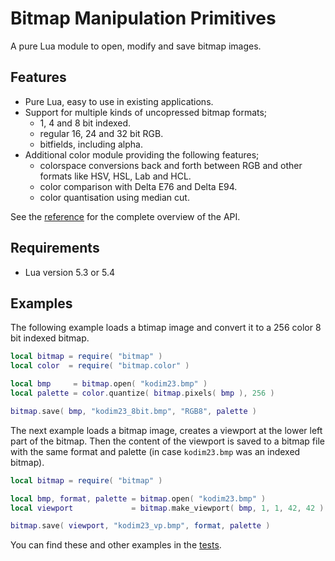 # Bitmap Manipulation Primitives

A pure Lua module to open, modify and save bitmap images.

## Features

* Pure Lua, easy to use in existing applications.
* Support for multiple kinds of uncopressed bitmap formats;
  * 1, 4 and 8 bit indexed.
  * regular 16, 24 and 32 bit RGB.
  * bitfields, including alpha.
* Additional color module providing the following features;
  * colorspace conversions back and forth between RGB and other formats like HSV, HSL, Lab and HCL.
  * color comparison with Delta E76 and Delta E94.
  * color quantisation using median cut.

See the [reference](/reference.md) for the complete overview of the API.

## Requirements

* Lua version 5.3 or 5.4

## Examples

The following example loads a btimap image and convert it to a 256 color 8 bit indexed bitmap.

``` lua
local bitmap = require( "bitmap" )
local color  = require( "bitmap.color" )

local bmp     = bitmap.open( "kodim23.bmp" )
local palette = color.quantize( bitmap.pixels( bmp ), 256 )

bitmap.save( bmp, "kodim23_8bit.bmp", "RGB8", palette )
```

The next example loads a bitmap image, creates a viewport at the lower left part of the bitmap.
Then the content of the viewport is saved to a bitmap file with the same format and palette (in case `kodim23.bmp` was an indexed bitmap).

``` lua
local bitmap = require( "bitmap" )

local bmp, format, palette = bitmap.open( "kodim23.bmp" )
local viewport             = bitmap.make_viewport( bmp, 1, 1, 42, 42 )

bitmap.save( viewport, "kodim23_vp.bmp", format, palette )
```

You can find these and other examples in the [tests](/test).
